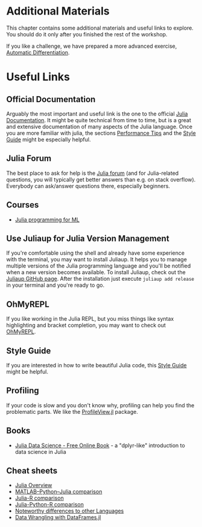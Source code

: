 # Additional Materials

This chapter contains some additional materials and useful links to explore.
You should do it only after you finished the rest of the workshop.

If you like a challenge, we have prepared a more advanced exercise, [Automatic Differentiation](@ref).

# Useful Links

## Official Documentation

Arguably the most important and useful link is the one to the official [Julia Documentation](https://docs.julialang.org/en/v1/). It might be quite technical from time to time, but is a great and extensive documentation of many aspects of the Julia language. Once you are more familiar with julia, the sections [Performance Tips](https://docs.julialang.org/en/v1/manual/performance-tips/) and the [Style Guide](https://docs.julialang.org/en/v1/manual/style-guide/) might be especially helpful.

## Julia Forum

The best place to ask for help is the [Julia forum](https://discourse.julialang.org/) (and for Julia-related questions, you will typically get better answers than e.g. on stack overflow). Everybody can ask/answer questions there, especially beginners.

## Courses
- [Julia programming for ML](https://adrhill.github.io/julia-ml-course/)

## Use Juliaup for Julia Version Management

If you're comfortable using the shell and already have some experience with the terminal, you may want to install Juliaup.
It helps you to manage multiple versions of the Julia programming language and you'll be notified when a new version becomes available.
To install Juliaup, check out the [Juliaup GitHub page](https://github.com/JuliaLang/juliaup).
After the installation just execute `juliaup add release` in your terminal and you're ready to go.

## OhMyREPL

If you like working in the Julia REPL, but you miss things like syntax highlighting and bracket completion, you may want to check out [OhMyREPL](https://github.com/KristofferC/OhMyREPL.jl).

## Style Guide

If you are interested in how to write beautiful Julia code, this [Style Guide](https://github.com/invenia/BlueStyle) might be helpful.

## Profiling
If your code is slow and you don't know why, profiling can help you find the problematic parts.
We like the [ProfileView.jl](https://github.com/timholy/ProfileView.jl) package.

## Books
- [Julia Data Science - Free Online Book](https://juliadatascience.io) -  a "dplyr-like" introduction to data science in Julia

## Cheat sheets
- [Julia Overview](https://cheatsheet.juliadocs.org/)
- [MATLAB–Python–Julia comparison](https://cheatsheets.quantecon.org/)
- [Julia-R comparison](https://teramonagi.github.io/julia-r-cheat-sheet/)
- [Julia-Python-R comparison](https://github.com/sswatson/cheatsheets/blob/master/jpr-cheatsheet.pdf)
- [Noteworthy differences to other Languages](https://docs.julialang.org/en/v1/manual/noteworthy-differences/)
- [Data Wrangling with DataFrames.jl](https://ahsmart.com/assets/pages/data-wrangling-with-data-frames-jl-cheat-sheet/DataFramesCheatSheet_v1.x_rev1.pdf)
